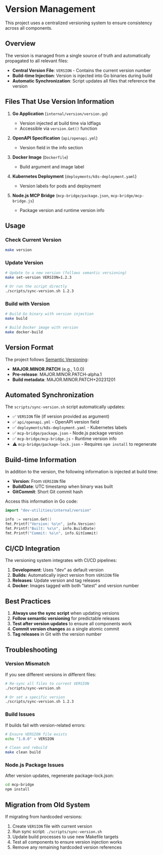 # Version Management

This project uses a centralized versioning system to ensure consistency across all components.

## Overview

The version is managed from a single source of truth and automatically propagated to all relevant files:

- **Central Version File**: `VERSION` - Contains the current version number
- **Build-time Injection**: Version is injected into Go binaries during build
- **Automatic Synchronization**: Script updates all files that reference the version

## Files That Use Version Information

1. **Go Application** (`internal/version/version.go`)
   - Version injected at build time via ldflags
   - Accessible via `version.Get()` function

2. **OpenAPI Specification** (`api/openapi.yml`)
   - Version field in the info section

3. **Docker Image** (`Dockerfile`)
   - Build argument and image label

4. **Kubernetes Deployment** (`deployments/k8s-deployment.yaml`)
   - Version labels for pods and deployment

5. **Node.js MCP Bridge** (`mcp-bridge/package.json`, `mcp-bridge/mcp-bridge.js`)
   - Package version and runtime version info

## Usage

### Check Current Version

```bash
make version
```

### Update Version

```bash
# Update to a new version (follows semantic versioning)
make set-version VERSION=1.2.3

# Or run the script directly
./scripts/sync-version.sh 1.2.3
```

### Build with Version

```bash
# Build Go binary with version injection
make build

# Build Docker image with version
make docker-build
```

## Version Format

The project follows [Semantic Versioning](https://semver.org/):

- **MAJOR.MINOR.PATCH** (e.g., 1.0.0)
- **Pre-release**: MAJOR.MINOR.PATCH-alpha.1
- **Build metadata**: MAJOR.MINOR.PATCH+20231201

## Automated Synchronization

The `scripts/sync-version.sh` script automatically updates:

- ✅ `VERSION` file (if version provided as argument)
- ✅ `api/openapi.yml` - OpenAPI version field
- ✅ `deployments/k8s-deployment.yaml` - Kubernetes labels
- ✅ `mcp-bridge/package.json` - Node.js package version
- ✅ `mcp-bridge/mcp-bridge.js` - Runtime version info
- ⚠️ `mcp-bridge/package-lock.json` - Requires `npm install` to regenerate

## Build-time Information

In addition to the version, the following information is injected at build time:

- **Version**: From `VERSION` file
- **BuildDate**: UTC timestamp when binary was built
- **GitCommit**: Short Git commit hash

Access this information in Go code:

```go
import "dev-utilities/internal/version"

info := version.Get()
fmt.Printf("Version: %s\n", info.Version)
fmt.Printf("Built: %s\n", info.BuildDate)
fmt.Printf("Commit: %s\n", info.GitCommit)
```

## CI/CD Integration

The versioning system integrates with CI/CD pipelines:

1. **Development**: Uses "dev" as default version
2. **Builds**: Automatically inject version from `VERSION` file
3. **Releases**: Update version and tag releases
4. **Docker**: Images tagged with both "latest" and version number

## Best Practices

1. **Always use the sync script** when updating versions
2. **Follow semantic versioning** for predictable releases
3. **Test after version updates** to ensure all components work
4. **Commit version changes** as a single atomic commit
5. **Tag releases** in Git with the version number

## Troubleshooting

### Version Mismatch

If you see different versions in different files:

```bash
# Re-sync all files to current VERSION
./scripts/sync-version.sh

# Or set a specific version
./scripts/sync-version.sh 1.2.3
```

### Build Issues

If builds fail with version-related errors:

```bash
# Ensure VERSION file exists
echo "1.0.0" > VERSION

# Clean and rebuild
make clean build
```

### Node.js Package Issues

After version updates, regenerate package-lock.json:

```bash
cd mcp-bridge
npm install
```

## Migration from Old System

If migrating from hardcoded versions:

1. Create `VERSION` file with current version
2. Run sync script: `./scripts/sync-version.sh`
3. Update build processes to use new Makefile targets
4. Test all components to ensure version injection works
5. Remove any remaining hardcoded version references